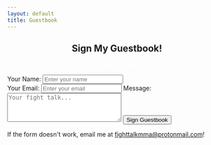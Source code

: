```yaml
---
layout: default
title: Guestbook
---
```

<center>
    <h2>Sign My Guestbook!</h2>
    <p><font color="#FFFFFF">Type Your Thoughts Into The Void!</font></p>
</center>
<div class="guestbook-container">
    <form action="https://formspree.io/f/xovlgdeg" method="POST">
        <label>Your Name: <input type="text" name="name" placeholder="Enter your name"></label><br>
        <label>Your Email: <input type="email" name="email" placeholder="Enter your email"></label>
        <label>Message: <textarea name="message" rows="4" cols="30" placeholder="Your fight talk..."></textarea></label>
        <input type="submit" value="Sign Guestbook">
    </form>
    <p>If the form doesn't work, email me at <a href="mailto:fighttalkmma@protonmail.com">fighttalkmma@protonmail.com</a>!</p>
</div>
